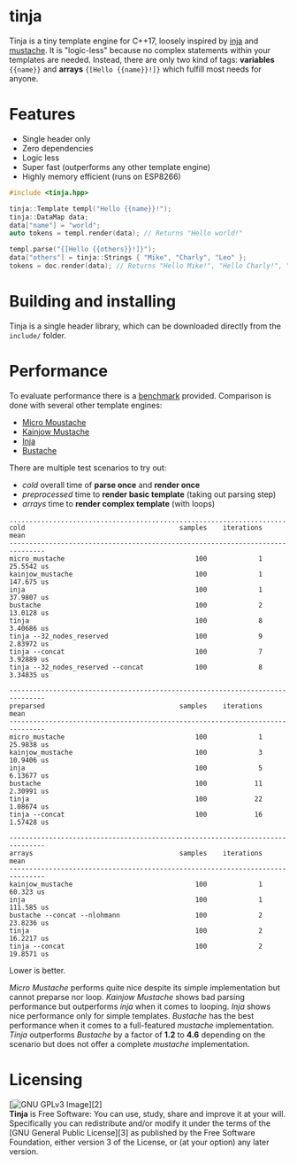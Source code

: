 # tinja
Tinja is a tiny template engine for C++17, loosely inspired by 
[inja](https://github.com/pantor/inja) and [mustache](https://mustache.github.io). It is 
"logic-less" because no complex statements within your templates are needed. Instead, there 
are only two kind of tags: **variables** `{{name}}` and **arrays** `{[Hello {{name}}!]}` 
which fulfill most needs for anyone.

# Features
* Single header only
* Zero dependencies
* Logic less
* Super fast (outperforms any other template engine)
* Highly memory efficient (runs on ESP8266)

```.cpp
#include <tinja.hpp>

tinja::Template templ("Hello {{name}}!");
tinja::DataMap data;
data["name"] = "world";
auto tokens = templ.render(data); // Returns "Hello world!"

templ.parse("{[Hello {{others}}!]}");
data["others"] = tinja::Strings { "Mike", "Charly", "Leo" };
tokens = doc.render(data); // Returns "Hello Mike!", "Hello Charly!", "Hello Leo!"
```

# Building and installing
Tinja is a single header library, which can be downloaded directly from the `include/` folder.

# Performance
To evaluate performance there is a [benchmark](test/source/benchmark.cpp) provided.
Comparison is done with several other template engines:
* [Micro Moustache](https://github.com/rzeldent/micro-moustache)
* [Kainjow Mustache](https://github.com/kainjow/Mustache)
* [Inja](https://github.com/pantor/inja)
* [Bustache](https://github.com/jamboree/bustache)

There are multiple test scenarios to try out:
* *cold* overall time of **parse once** and **render once**
* *preprocessed* time to **render basic template** (taking out parsing step)
* *arrays* time to **render complex template** (with loops)

```
...............................................................................
cold                                       samples    iterations          mean
-------------------------------------------------------------------------------
micro_mustache                                 100             1    25.5542 us
kainjow_mustache                               100             1    147.675 us
inja                                           100             1    37.9807 us
bustache                                       100             2    13.0128 us
tinja                                          100             8    3.40686 us
tinja --32_nodes_reserved                      100             9    2.83972 us
tinja --concat                                 100             7    3.92889 us
tinja --32_nodes_reserved --concat             100             8    3.34835 us
  
-------------------------------------------------------------------------------
preparsed                                  samples    iterations          mean
-------------------------------------------------------------------------------
micro_mustache                                 100             1    25.9838 us
kainjow_mustache                               100             3    10.9406 us
inja                                           100             5    6.13677 us
bustache                                       100            11    2.30991 us
tinja                                          100            22    1.08674 us
tinja --concat                                 100            16    1.57428 us

-------------------------------------------------------------------------------
arrays                                     samples    iterations          mean
-------------------------------------------------------------------------------
kainjow_mustache                               100             1     60.323 us
inja                                           100             1    111.585 us
bustache --concat --nlohmann                   100             2    23.8236 us
tinja                                          100             2    16.2217 us
tinja --concat                                 100             2    19.8571 us
```
Lower is better.

*Micro Mustache* performs quite nice despite its simple implementation but cannot preparse nor loop.
*Kainjow Mustache* shows bad parsing performance but outperforms *inja* when it comes to looping.
*Inja* shows nice performance only for simple templates.
*Bustache* has the best performance when it comes to a full-featured *mustache* implementation.
*Tinja* outperforms *Bustache* by a factor of **1.2** to **4.6** depending on the scenario but does not offer a complete *mustache* implementation.

# Licensing
[![GNU GPLv3 Image](https://www.gnu.org/graphics/gplv3-127x51.png)][2]  
**Tinja** is Free Software: You can use, study, share and improve it at your
will. Specifically you can redistribute and/or modify it under the terms of the
[GNU General Public License][3] as published by the Free Software Foundation,
either version 3 of the License, or (at your option) any later version.
